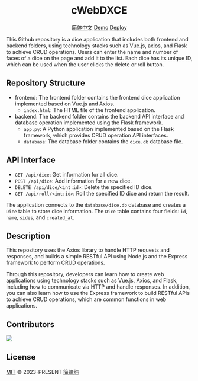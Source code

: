 <h1 align="center">
    cWebDXCE
</h1>

<p align="center">
  <a href="/README_zh.md">简体中文</a>
  <a href="">Demo</a>
  <a href="https://vercel.com/new/clone?repository-url=https://github.com/HsiangNianian/cWebDXCE" target="_blank">Deploy</a>
</p>

This Github repository is a dice application that includes both frontend and backend folders, using technology stacks such as Vue.js, axios, and Flask to achieve CRUD operations. Users can enter the name and number of faces of a dice on the page and add it to the list. Each dice has its unique ID, which can be used when the user clicks the delete or roll button.

Repository Structure
-------

- frontend: The frontend folder contains the frontend dice application implemented based on Vue.js and Axios.
  - `index.html`: The HTML file of the frontend application.
- backend: The backend folder contains the backend API interface and database operation implemented using the Flask framework.
  - `app.py`: A Python application implemented based on the Flask framework, which provides CRUD operation API interfaces.
  - `database`: The database folder contains the `dice.db` database file.

API Interface
--------

- `GET /api/dice`: Get information for all dice.
- `POST /api/dice`: Add information for a new dice.
- `DELETE /api/dice/<int:id>`: Delete the specified ID dice.
- `GET /api/roll/<int:id>`: Roll the specified ID dice and return the result.

The application connects to the `database/dice.db` database and creates a `Dice` table to store dice information. The `Dice` table contains four fields: `id`, `name`, `sides`, and `created_at`.

Description
----

This repository uses the Axios library to handle HTTP requests and responses, and builds a simple RESTful API using Node.js and the Express framework to perform CRUD operations.

Through this repository, developers can learn how to create web applications using technology stacks such as Vue.js, Axios, and Flask, including how to communicate via HTTP and handle responses. In addition, you can also learn how to use the Express framework to build RESTful APIs to achieve CRUD operations, which are common functions in web applications.

Contributors
-----

<a href="https://github.com/HsiangNianian/cWebDXCE/graphs/contributors">
  <img src="https://contrib.rocks/image?repo=HsiangNianian/cWebDXCE" />
</a>

License
-------

[MIT](https://github.com/HsiangNianian/cWebDXCE/blob/main/LICENSE) © 2023-PRESENT [简律纯](https://github.com/HsiangNianian)
